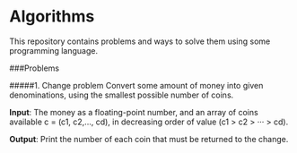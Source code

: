 # Algorithms
This repository contains problems and ways to solve them using some programming language.

###Problems

#####1. Change problem
Convert some amount of money into given denominations, using the smallest possible number of coins.

**Input**: The money as a floating-point number, and an array of coins available c = (c1, c2,..., cd), in decreasing order of value (c1 > c2 > ··· > cd).

**Output**: Print the number of each coin that must be returned to the change.